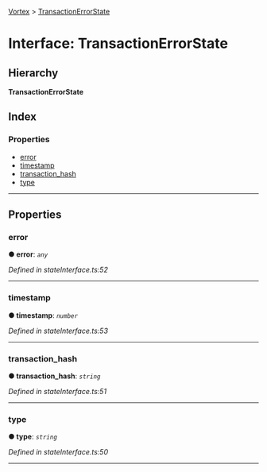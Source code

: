 [Vortex](../README.md) > [TransactionErrorState](../interfaces/transactionerrorstate.md)

# Interface: TransactionErrorState

## Hierarchy

**TransactionErrorState**

## Index

### Properties

* [error](transactionerrorstate.md#error)
* [timestamp](transactionerrorstate.md#timestamp)
* [transaction_hash](transactionerrorstate.md#transaction_hash)
* [type](transactionerrorstate.md#type)

---

## Properties

<a id="error"></a>

###  error

**● error**: *`any`*

*Defined in stateInterface.ts:52*

___
<a id="timestamp"></a>

###  timestamp

**● timestamp**: *`number`*

*Defined in stateInterface.ts:53*

___
<a id="transaction_hash"></a>

###  transaction_hash

**● transaction_hash**: *`string`*

*Defined in stateInterface.ts:51*

___
<a id="type"></a>

###  type

**● type**: *`string`*

*Defined in stateInterface.ts:50*

___


